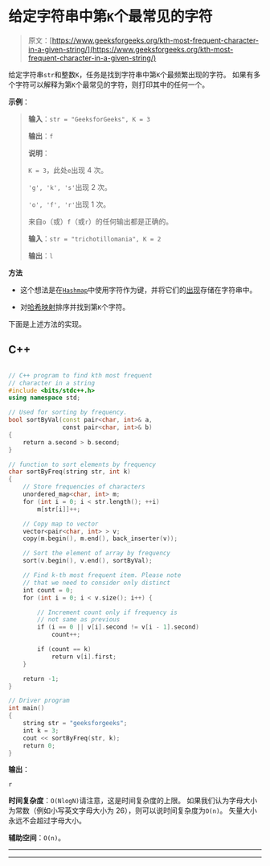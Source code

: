 # 给定字符串中第`K`个最常见的字符

> 原文：[https://www.geeksforgeeks.org/kth-most-frequent-character-in-a-given-string/](https://www.geeksforgeeks.org/kth-most-frequent-character-in-a-given-string/)

给定字符串`str`和整数`K`，任务是找到字符串中第`K`个最频繁出现的字符。 如果有多个字符可以解释为第`K`个最常见的字符，则打印其中的任何一个。

**示例**：

> **输入**：`str = "GeeksforGeeks", K = 3`
>
> **输出**：`f`
>
> **说明**：
>
> `K = 3`，此处`e`出现 4 次。
>
> `'g', 'k', 's'`出现 2 次。
>
> `'o', 'f', 'r'`出现 1 次。
>
> 来自`o`（或）`f`（或`r`）的任何输出都是正确的。
> 
> **输入**：`str = "trichotillomania", K = 2`
>
> **输出**：`l`

**方法**

*   这个想法是在[`Hashmap`](https://www.geeksforgeeks.org/java-util-hashmap-in-java-with-examples/)中使用字符作为键，并将它们的[出现](https://www.geeksforgeeks.org/program-count-occurrence-given-character-string/)存储在字符串中。

*   对[哈希映射](https://www.geeksforgeeks.org/sorting-hashmap-according-key-value-java/)排序并找到第`K`个字符。

下面是上述方法的实现。

## C++

```cpp

// C++ program to find kth most frequent 
// character in a string 
#include <bits/stdc++.h> 
using namespace std; 

// Used for sorting by frequency. 
bool sortByVal(const pair<char, int>& a, 
               const pair<char, int>& b) 
{ 
    return a.second > b.second; 
} 

// function to sort elements by frequency 
char sortByFreq(string str, int k) 
{ 
    // Store frequencies of characters 
    unordered_map<char, int> m; 
    for (int i = 0; i < str.length(); ++i) 
        m[str[i]]++; 

    // Copy map to vector 
    vector<pair<char, int> > v; 
    copy(m.begin(), m.end(), back_inserter(v)); 

    // Sort the element of array by frequency 
    sort(v.begin(), v.end(), sortByVal); 

    // Find k-th most frequent item. Please note 
    // that we need to consider only distinct 
    int count = 0; 
    for (int i = 0; i < v.size(); i++) { 

        // Increment count only if frequency is 
        // not same as previous 
        if (i == 0 || v[i].second != v[i - 1].second) 
            count++; 

        if (count == k) 
            return v[i].first; 
    } 

    return -1; 
} 

// Driver program 
int main() 
{ 
    string str = "geeksforgeeks"; 
    int k = 3; 
    cout << sortByFreq(str, k); 
    return 0; 
} 

```

**输出**：

```
r

```

**时间复杂度**：`O(NlogN)`请注意，这是时间复杂度的上限。 如果我们认为字母大小为常数（例如小写英文字母大小为 26），则可以说时间复杂度为`O(n)`。 矢量大小永远不会超过字母大小。

**辅助空间**：`O(n)`。



* * *

* * *




